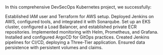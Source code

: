 In this comprehensive DevSecOps Kubernetes project, we successfully:

Established IAM user and Terraform for AWS setup.
Deployed Jenkins on AWS, configured tools, and integrated it with Sonarqube.
Set up an EKS cluster, configured a Load Balancer, and established private ECR repositories.
Implemented monitoring with Helm, Prometheus, and Grafana.
Installed and configured ArgoCD for GitOps practices.
Created Jenkins pipelines for CI/CD, deploying a Three-Tier application.
Ensured data persistence with persistent volumes and claims.
